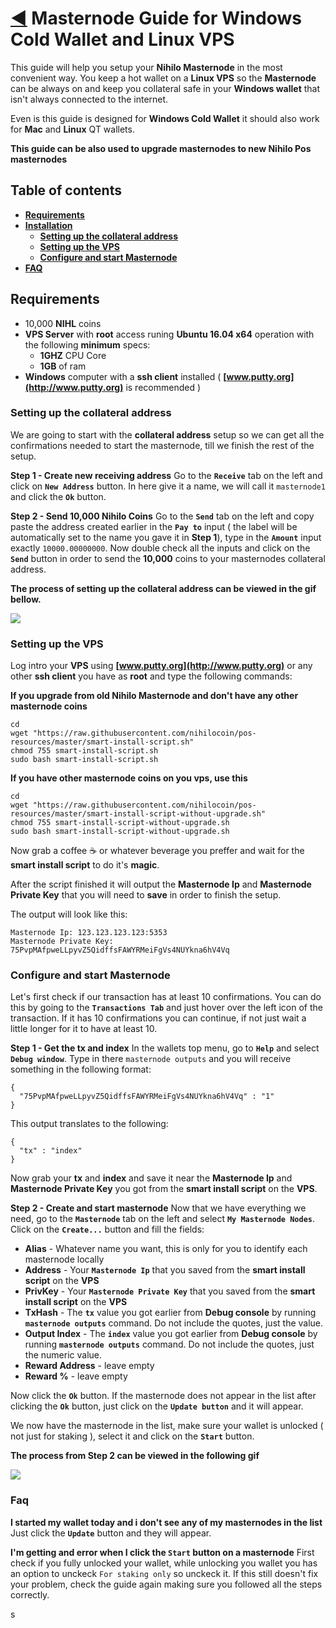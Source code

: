 # [:arrow_backward:](../README.md) Masternode Guide for Windows Cold Wallet and Linux VPS
This guide will help you setup your **Nihilo Masternode** in the most convenient way. You keep a hot wallet on a **Linux VPS** so the **Masternode** can be always on and keep you collateral safe in your **Windows wallet** that isn't always connected to the internet.

Even is this guide is designed for **Windows Cold Wallet** it should also work for **Mac** and **Linux** QT wallets.

**This guide can be also used to upgrade masternodes to new Nihilo Pos masternodes**

## Table of contents
- **[Requirements](#requirements)**
- **[Installation](#linux-vps-setup)**
  - **[Setting up the collateral address](#setting-up-the-collateral-address)**
  - **[Setting up the VPS](#setting-up-the-vps)** 	
  - **[Configure and start Masternode](#configure-and-start-masternode)**
- **[FAQ](#faq)**

## Requirements
- 10,000 **NIHL** coins
- **VPS Server** with **root** access runing **Ubuntu 16.04 x64** operation with the following **minimum** specs:
	- **1GHZ** CPU Core
	- **1GB** of ram
- **Windows** computer with a **ssh client** installed ( **[www.putty.org](http://www.putty.org)** is recommended )

### Setting up the collateral address
We are going to start with the **collateral address** setup so we can get all the confirmations needed to start the masternode, till we finish the rest of the setup.

**Step 1 - Create new receiving address** 
Go to the **``Receive``** tab on the left and click on **``New Address``** button. In here give it a name, we will call it ``masternode1`` and click the **``Ok``** button.

**Step 2 - Send 10,000 Nihilo Coins** 
Go to the **``Send``** tab on the left and copy paste the address created earlier in the **``Pay to``** input ( the label will be automatically set to the name you gave it in **Step 1**), type in the **``Amount``** input exactly ``10000.00000000``. 
Now double check all the inputs and click on the **``Send``** button in order to send the **10,000** coins to your masternodes collateral address.

**The process of setting up the collateral address can be viewed in the gif bellow.**

![](./images/setting-collateral-address.gif)

### Setting up the VPS
Log intro your **VPS** using **[www.putty.org](http://www.putty.org)** or any other **ssh client** you have as **root** and type the following commands:

**If you upgrade from old Nihilo Masternode and don't have any other masternode coins**
````
cd
wget "https://raw.githubusercontent.com/nihilocoin/pos-resources/master/smart-install-script.sh"
chmod 755 smart-install-script.sh
sudo bash smart-install-script.sh
````

**If you have other masternode coins on you vps, use this**

````
cd
wget "https://raw.githubusercontent.com/nihilocoin/pos-resources/master/smart-install-script-without-upgrade.sh"
chmod 755 smart-install-script-without-upgrade.sh
sudo bash smart-install-script-without-upgrade.sh
````

Now grab a coffee :coffee: or whatever beverage you preffer and wait for the **smart install script** to do it's **magic**. 

After the script finished it will output the **Masternode Ip** and **Masternode Private Key** that you will need to **save** in order to finish the setup. 

The output will look like this:

````
Masternode Ip: 123.123.123.123:5353
Masternode Private Key: 75PvpMAfpweLLpyvZ5QidffsFAWYRMeiFgVs4NUYkna6hV4Vq
````

### Configure and start Masternode
Let's first check if our transaction has at least 10 confirmations. You can do this by going to the **``Transactions Tab``** and just hover over the left icon of the transaction. If it has 10 confirmations you can continue, if not just wait a little longer for it to have at least 10.

**Step 1 - Get the tx and index**
In the wallets top menu, go to **``Help``** and select **``Debug window``**. Type in there ``masternode outputs`` and you will receive something in the following format:
````
{
  "75PvpMAfpweLLpyvZ5QidffsFAWYRMeiFgVs4NUYkna6hV4Vq" : "1"
}
````

This output translates to the following:

````
{
  "tx" : "index"
}
````

Now grab your **tx** and **index** and save it near the **Masternode Ip** and **Masternode Private Key** you got from the **smart install script** on the **VPS**.

**Step 2 - Create and start masternode**
Now that we have everything we need, go to the **``Masternode``** tab on the left and select **``My Masternode Nodes``**. 
Click on the **``Create...``** button and fill the fields:
- **Alias** - Whatever name you want, this is only for you to identify each masternode locally
- **Address** - Your **``Masternode Ip``** that you saved from the **smart install script** on the **VPS**
- **PrivKey** - Your **``Masternode Private Key``** that you saved from the **smart install script** on the **VPS**
- **TxHash** - The **``tx``** value you got earlier from **Debug console** by running **``masternode outputs``** command. Do not include the quotes, just the value. 
- **Output Index** - The **``index``** value you got earlier from **Debug console** by running **``masternode outputs``** command. Do not include the quotes, just the numeric value. 
- **Reward Address** - leave empty
- **Reward %** - leave empty

Now click the **``Ok``** button. If the masternode does not appear in the list after clicking the **``Ok``** button, just click on the **``Update button``** and it will appear.

We now have the masternode in the list, make sure your wallet is unlocked ( not just for staking ), select it and click on the **``Start``** button.

**The process from Step 2 can be viewed in the following gif**

![](./images/configure-and-start-masternode.gif)

### Faq

**I started my wallet today and i don't see any of my masternodes in the list**
Just click the **``Update``** button and they will appear.

**I'm getting and error when I click the ``Start`` button on a masternode**
First check if you fully unlocked your wallet, while unlocking you wallet you has an option to unckeck ``For staking only`` so unckeck it.
If this still doesn't fix your problem, check the guide again making sure you followed all the steps correctly.



s

